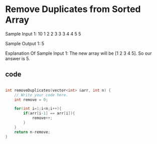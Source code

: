 # Remove Duplicates from Sorted Array

Sample Input 1:
10
1 2 2 3 3 3 4 4 5 5 

Sample Output 1:
5

Explanation Of Sample Input 1:
The new array will be [1 2 3 4 5].
So our answer is 5.

## code
```cpp

int removeDuplicates(vector<int> &arr, int n) {
	// Write your code here.
	int remove = 0;

	for(int i=1;i<n;i++){
		if(arr[i-1] == arr[i]){
			remove++;
		}
	}
	return n-remove;
}

```